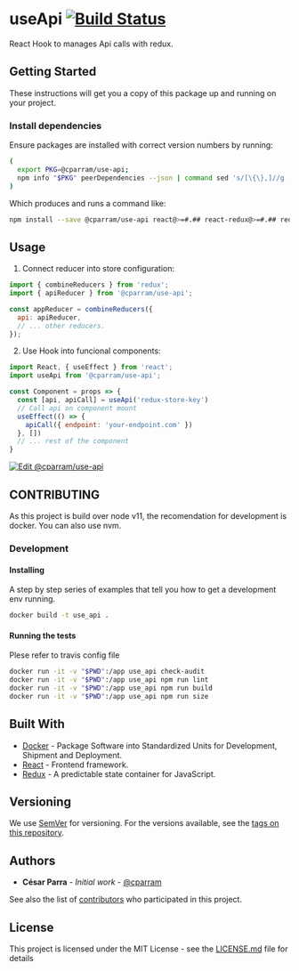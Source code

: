 # useApi [![Build Status](https://travis-ci.com/cparram/use-api.svg?branch=master)](https://travis-ci.com/cparram/use-api)

React Hook to manages Api calls with redux.

## Getting Started

These instructions will get you a copy of this package  up and running on your project.

### Install dependencies

Ensure packages are installed with correct version numbers by running:
  ```sh
  (
    export PKG=@cparram/use-api;
    npm info "$PKG" peerDependencies --json | command sed 's/[\{\},]//g ; s/: /@/g; s/ *//g' | xargs npm install --save "$PKG"
  )
  ```

  Which produces and runs a command like:

  ```sh
  npm install --save @cparram/use-api react@>=#.## react-redux@>=#.## redux@>=#.##
  ```

## Usage

1. Connect reducer into store configuration:

```js
import { combineReducers } from 'redux';
import { apiReducer } from '@cparram/use-api';

const appReducer = combineReducers({
  api: apiReducer,
  // ... other reducers.
});
```

2. Use Hook into funcional components:
```js
import React, { useEffect } from 'react';
import useApi from '@cparram/use-api';

const Component = props => {
  const [api, apiCall] = useApi('redux-store-key')
  // Call api on component mount
  useEffect(() => {
    apiCall({ endpoint: 'your-endpoint.com' })
  }, []) 
  // ... rest of the component
}
```
[![Edit @cparram/use-api](https://codesandbox.io/static/img/play-codesandbox.svg)](https://codesandbox.io/s/cparramuse-api-5g07i?autoresize=1&fontsize=14)

## CONTRIBUTING

As this project is build over node v11, the recomendation for development is docker. You can also use nvm.

### Development

#### Installing

A step by step series of examples that tell you how to get a development env running.

```sh
docker build -t use_api .
```

#### Running the tests

Plese refer to travis config file

```sh
docker run -it -v "$PWD":/app use_api check-audit
docker run -it -v "$PWD":/app use_api npm run lint
docker run -it -v "$PWD":/app use_api npm run build
docker run -it -v "$PWD":/app use_api npm run size
```

## Built With

* [Docker](https://www.docker.com) - Package Software into Standardized Units for Development, Shipment and Deployment.
* [React](https://reactjs.org) - Frontend framework.
* [Redux](https://redux.js.org) - A predictable state container for JavaScript.

## Versioning

We use [SemVer](http://semver.org/) for versioning. For the versions available, see the [tags on this repository](https://github.com/cparram/use-api/tags). 

## Authors

* **César Parra** - *Initial work* - [@cparram](https://github.com/cparram)

See also the list of [contributors](https://github.com/cparram/use-api/contributors) who participated in this project.

## License

This project is licensed under the MIT License - see the [LICENSE.md](LICENSE.md) file for details